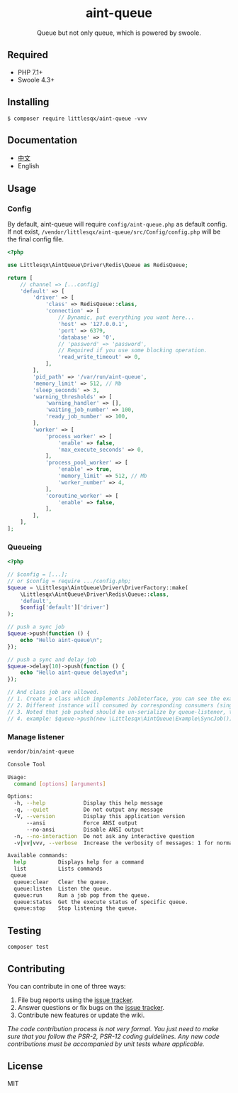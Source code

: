 <h1 align="center"> aint-queue </h1>

<p align="center"> Queue but not only queue, which is powered by swoole.</p>

## Required

- PHP 7.1+
- Swoole 4.3+

## Installing

```shell
$ composer require littlesqx/aint-queue -vvv
```

## Documentation

- [中文](./docs/zh-CN/overview.md)
- English

## Usage

### Config

By default, aint-queue will require `config/aint-queue.php` as default config. If not exist, `/vendor/littlesqx/aint-queue/src/Config/config.php` will be the final config file.

```php
<?php

use Littlesqx\AintQueue\Driver\Redis\Queue as RedisQueue;

return [
    // channel => [...config]
    'default' => [
        'driver' => [
            'class' => RedisQueue::class,
            'connection' => [
                // Dynamic, put everything you want here...
                'host' => '127.0.0.1',
                'port' => 6379,
                'database' => '0',
                // 'password' => 'password',
                // Required if you use some blocking operation.
                'read_write_timeout' => 0,
            ],
        ],
        'pid_path' => '/var/run/aint-queue',
        'memory_limit' => 512, // Mb
        'sleep_seconds' => 3,
        'warning_thresholds' => [
            'warning_handler' => [],
            'waiting_job_number' => 100,
            'ready_job_number' => 100,
        ],
        'worker' => [
            'process_worker' => [
                'enable' => false,
                'max_execute_seconds' => 0,
            ],
            'process_pool_worker' => [
                'enable' => true,
                'memory_limit' => 512, // Mb
                'worker_number' => 4,
            ],
            'coroutine_worker' => [
                'enable' => false,
            ],
        ],
    ],
];

```

### Queueing

```php
<?php

// $config = [...];
// or $config = require .../config.php;
$queue = \Littlesqx\AintQueue\Driver\DriverFactory::make(
    \Littlesqx\AintQueue\Driver\Redis\Queue::class,
    'default',
    $config['default']['driver']
);

// push a sync job
$queue->push(function () {
    echo "Hello aint-queue\n";
});

// push a sync and delay job
$queue->delay(10)->push(function () {
    echo "Hello aint-queue delayed\n";
});

// And class job are allowed.
// 1. Create a class which implements JobInterface, you can see the example in `/src/Example`.
// 2. Different instance will consumed by corresponding consumers (single-process, process-pool and co-process).
// 3. Noted that job pushed should be un-serialize by queue-listener, this means queue-pusher and queue-listener are required to in the same project.                                          
// 4. example: $queue->push(new \Littlesqx\AintQueue\Example\SyncJob());
```

### Manage listener

```bash
vendor/bin/aint-queue
```

```bash
Console Tool

Usage:
  command [options] [arguments]

Options:
  -h, --help            Display this help message
  -q, --quiet           Do not output any message
  -V, --version         Display this application version
      --ansi            Force ANSI output
      --no-ansi         Disable ANSI output
  -n, --no-interaction  Do not ask any interactive question
  -v|vv|vvv, --verbose  Increase the verbosity of messages: 1 for normal output, 2 for more verbose output and 3 for debug

Available commands:
  help          Displays help for a command
  list          Lists commands
 queue
  queue:clear   Clear the queue.
  queue:listen  Listen the queue.
  queue:run     Run a job pop from the queue.
  queue:status  Get the execute status of specific queue.
  queue:stop    Stop listening the queue.
```

## Testing

```bash
composer test
```
## Contributing

You can contribute in one of three ways:

1. File bug reports using the [issue tracker](https://github.com/littlesqx/aint-queue/issues).
2. Answer questions or fix bugs on the [issue tracker](https://github.com/littlesqx/aint-queue/issues).
3. Contribute new features or update the wiki.

_The code contribution process is not very formal. You just need to make sure that you follow the PSR-2, PSR-12 coding guidelines. Any new code contributions must be accompanied by unit tests where applicable._

## License

MIT